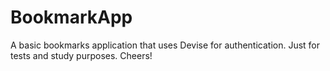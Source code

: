 BookmarkApp
==========

A basic bookmarks application that uses Devise for authentication. Just for tests and study purposes. Cheers!